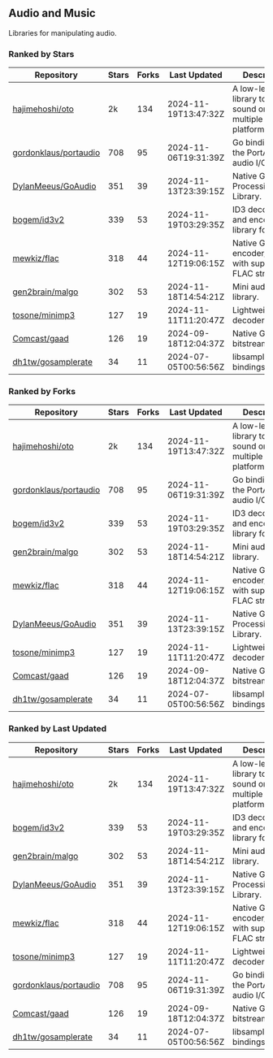 ## Audio and Music

Libraries for manipulating audio.

### Ranked by Stars

| Repository | Stars | Forks | Last Updated | Description | 
|------------|-------|-------|--------------|-------------|
| [hajimehoshi/oto](https://github.com/hajimehoshi/oto) | 2k | 134 | 2024-11-19T13:47:32Z |  A low-level library to play sound on multiple platforms. |
| [gordonklaus/portaudio](https://github.com/gordonklaus/portaudio) | 708 | 95 | 2024-11-06T19:31:39Z |  Go bindings for the PortAudio audio I/O library. |
| [DylanMeeus/GoAudio](https://github.com/DylanMeeus/GoAudio) | 351 | 39 | 2024-11-13T23:39:15Z |  Native Go Audio Processing Library. |
| [bogem/id3v2](https://github.com/bogem/id3v2) | 339 | 53 | 2024-11-19T03:29:35Z |  ID3 decoding and encoding library for Go. |
| [mewkiz/flac](https://github.com/mewkiz/flac) | 318 | 44 | 2024-11-12T19:06:15Z |  Native Go FLAC encoder/decoder with support for FLAC streams. |
| [gen2brain/malgo](https://github.com/gen2brain/malgo) | 302 | 53 | 2024-11-18T14:54:21Z |  Mini audio library. |
| [tosone/minimp3](https://github.com/tosone/minimp3) | 127 | 19 | 2024-11-11T11:20:47Z |  Lightweight MP3 decoder library. |
| [Comcast/gaad](https://github.com/Comcast/gaad) | 126 | 19 | 2024-09-18T12:04:37Z |  Native Go AAC bitstream parser. |
| [dh1tw/gosamplerate](https://github.com/dh1tw/gosamplerate) | 34 | 11 | 2024-07-05T00:56:56Z |  libsamplerate bindings for go. |

### Ranked by Forks

| Repository | Stars | Forks | Last Updated | Description | 
|------------|-------|-------|--------------|-------------|
| [hajimehoshi/oto](https://github.com/hajimehoshi/oto) | 2k | 134 | 2024-11-19T13:47:32Z |  A low-level library to play sound on multiple platforms. |
| [gordonklaus/portaudio](https://github.com/gordonklaus/portaudio) | 708 | 95 | 2024-11-06T19:31:39Z |  Go bindings for the PortAudio audio I/O library. |
| [bogem/id3v2](https://github.com/bogem/id3v2) | 339 | 53 | 2024-11-19T03:29:35Z |  ID3 decoding and encoding library for Go. |
| [gen2brain/malgo](https://github.com/gen2brain/malgo) | 302 | 53 | 2024-11-18T14:54:21Z |  Mini audio library. |
| [mewkiz/flac](https://github.com/mewkiz/flac) | 318 | 44 | 2024-11-12T19:06:15Z |  Native Go FLAC encoder/decoder with support for FLAC streams. |
| [DylanMeeus/GoAudio](https://github.com/DylanMeeus/GoAudio) | 351 | 39 | 2024-11-13T23:39:15Z |  Native Go Audio Processing Library. |
| [tosone/minimp3](https://github.com/tosone/minimp3) | 127 | 19 | 2024-11-11T11:20:47Z |  Lightweight MP3 decoder library. |
| [Comcast/gaad](https://github.com/Comcast/gaad) | 126 | 19 | 2024-09-18T12:04:37Z |  Native Go AAC bitstream parser. |
| [dh1tw/gosamplerate](https://github.com/dh1tw/gosamplerate) | 34 | 11 | 2024-07-05T00:56:56Z |  libsamplerate bindings for go. |

### Ranked by Last Updated

| Repository | Stars | Forks | Last Updated | Description | 
|------------|-------|-------|--------------|-------------|
| [hajimehoshi/oto](https://github.com/hajimehoshi/oto) | 2k | 134 | 2024-11-19T13:47:32Z |  A low-level library to play sound on multiple platforms. |
| [bogem/id3v2](https://github.com/bogem/id3v2) | 339 | 53 | 2024-11-19T03:29:35Z |  ID3 decoding and encoding library for Go. |
| [gen2brain/malgo](https://github.com/gen2brain/malgo) | 302 | 53 | 2024-11-18T14:54:21Z |  Mini audio library. |
| [DylanMeeus/GoAudio](https://github.com/DylanMeeus/GoAudio) | 351 | 39 | 2024-11-13T23:39:15Z |  Native Go Audio Processing Library. |
| [mewkiz/flac](https://github.com/mewkiz/flac) | 318 | 44 | 2024-11-12T19:06:15Z |  Native Go FLAC encoder/decoder with support for FLAC streams. |
| [tosone/minimp3](https://github.com/tosone/minimp3) | 127 | 19 | 2024-11-11T11:20:47Z |  Lightweight MP3 decoder library. |
| [gordonklaus/portaudio](https://github.com/gordonklaus/portaudio) | 708 | 95 | 2024-11-06T19:31:39Z |  Go bindings for the PortAudio audio I/O library. |
| [Comcast/gaad](https://github.com/Comcast/gaad) | 126 | 19 | 2024-09-18T12:04:37Z |  Native Go AAC bitstream parser. |
| [dh1tw/gosamplerate](https://github.com/dh1tw/gosamplerate) | 34 | 11 | 2024-07-05T00:56:56Z |  libsamplerate bindings for go. |

